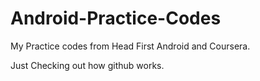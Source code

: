 # Android-Practice-Codes
My Practice codes from Head First Android and Coursera.


Just Checking out how github works.

